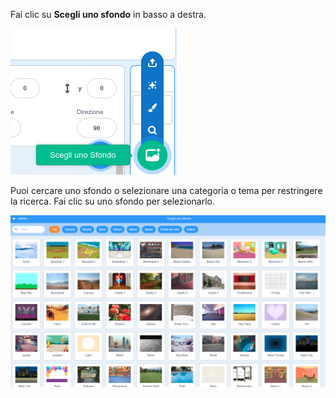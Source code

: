 Fai clic su **Scegli uno sfondo** in basso a destra.

![screenshot](images/stage-choose.png)

Puoi cercare uno sfondo o selezionare una categoria o tema per restringere la ricerca. Fai clic su uno sfondo per selezionarlo.

![The Backdrop Library.](images/backdrop.png)